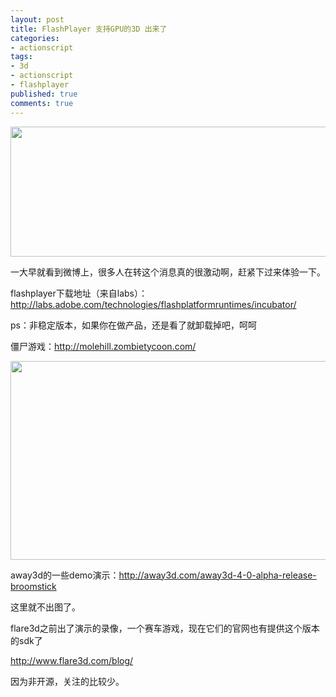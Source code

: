 ```yaml
---
layout: post
title: FlashPlayer 支持GPU的3D 出来了
categories:
- actionscript
tags:
- 3d
- actionscript
- flashplayer
published: true
comments: true
---
```

<p><a href="{{site.url}}/media/2011/02/20110228.png"><img class="alignnone size-full wp-image-842" title="20110228" src="{{site.url}}/media/2011/02/20110228.png" alt="" width="585" height="208" /></a></p>

<p>一大早就看到微博上，很多人在转这个消息真的很激动啊，赶紧下过来体验一下。</p>

<p>flashplayer下载地址（来自labs）：<a href="http://labs.adobe.com/technologies/flashplatformruntimes/incubator/">http://labs.adobe.com/technologies/flashplatformruntimes/incubator/</a></p>

<p>ps：非稳定版本，如果你在做产品，还是看了就卸载掉吧，呵呵</p>

<p>僵尸游戏：<a href="http://molehill.zombietycoon.com/">http://molehill.zombietycoon.com/</a></p>

<p><a href="{{site.url}}/media/2011/02/zombietycoon.jpg"><img class="alignnone size-full wp-image-841" title="zombietycoon" src="{{site.url}}/media/2011/02/zombietycoon.jpg" alt="" width="520" height="318" /></a></p>

<p>away3d的一些demo演示：<a href="http://away3d.com/away3d-4-0-alpha-release-broomstick">http://away3d.com/away3d-4-0-alpha-release-broomstick</a></p>

<p>这里就不出图了。</p>

<p>flare3d之前出了演示的录像，一个赛车游戏，现在它们的官网也有提供这个版本的sdk了</p>

<p><a href="http://www.flare3d.com/blog/">http://www.flare3d.com/blog/</a></p>

<p>因为非开源，关注的比较少。</p>

